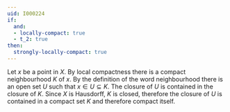 ```yaml
---
uid: I000224
if:
  and:
  - locally-compact: true
  - t_2: true
then:
  strongly-locally-compact: true
---
```

Let $x$ be a point in $X$. By local compactness there is a compact neighbourhood $K$ of $x$. By the definition of the word neighbourhood there is an open set $U$ such that $x\in U \subseteq K$. The closure of $U$ is contained in the closure of $K$. Since $X$ is Hausdorff, $K$ is closed, therefore the closure of $U$ is contained in a compact set $K$ and therefore compact itself.

